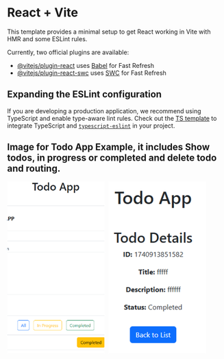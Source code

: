 # React + Vite

This template provides a minimal setup to get React working in Vite with HMR and some ESLint rules.

Currently, two official plugins are available:

- [@vitejs/plugin-react](https://github.com/vitejs/vite-plugin-react/blob/main/packages/plugin-react/README.md) uses [Babel](https://babeljs.io/) for Fast Refresh
- [@vitejs/plugin-react-swc](https://github.com/vitejs/vite-plugin-react-swc) uses [SWC](https://swc.rs/) for Fast Refresh

## Expanding the ESLint configuration

If you are developing a production application, we recommend using TypeScript and enable type-aware lint rules. Check out the [TS template](https://github.com/vitejs/vite/tree/main/packages/create-vite/template-react-ts) to integrate TypeScript and [`typescript-eslint`](https://typescript-eslint.io) in your project.

## Image for Todo App Example, it includes Show todos, in progress or completed and delete todo and routing.
<div style="display: flex;">
  <img
    src="src/assets/task4_image.PNG"
    alt="Alt Text"
    style="width: 45%; height: 400px; object-fit: cover; margin-right: 10px;"
  />
  <img
    src="src/assets/image.PNG"
    alt="Alt Text"
    style="width: 45%; height: 400px; object-fit: cover;"
  />
</div>
